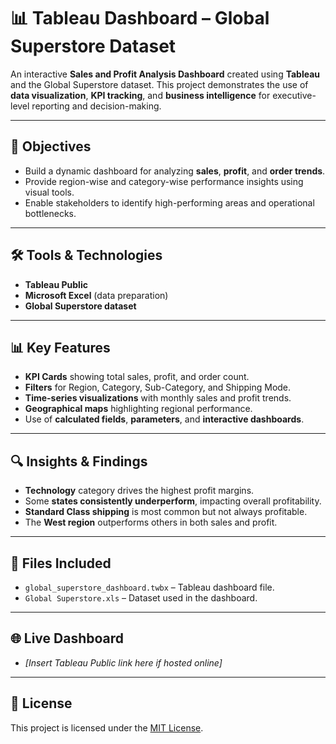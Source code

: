# 📊 Tableau Dashboard – Global Superstore Dataset

An interactive **Sales and Profit Analysis Dashboard** created using **Tableau** and the Global Superstore dataset. This project demonstrates the use of **data visualization**, **KPI tracking**, and **business intelligence** for executive-level reporting and decision-making.

---

## 📌 Objectives
- Build a dynamic dashboard for analyzing **sales**, **profit**, and **order trends**.
- Provide region-wise and category-wise performance insights using visual tools.
- Enable stakeholders to identify high-performing areas and operational bottlenecks.

---

## 🛠 Tools & Technologies
- **Tableau Public**
- **Microsoft Excel** (data preparation)
- **Global Superstore dataset**

---

## 📊 Key Features
- **KPI Cards** showing total sales, profit, and order count.
- **Filters** for Region, Category, Sub-Category, and Shipping Mode.
- **Time-series visualizations** with monthly sales and profit trends.
- **Geographical maps** highlighting regional performance.
- Use of **calculated fields**, **parameters**, and **interactive dashboards**.

---

## 🔍 Insights & Findings
- **Technology** category drives the highest profit margins.
- Some **states consistently underperform**, impacting overall profitability.
- **Standard Class shipping** is most common but not always profitable.
- The **West region** outperforms others in both sales and profit.

---

## 📁 Files Included
- `global_superstore_dashboard.twbx` – Tableau dashboard file.
- `Global Superstore.xls` – Dataset used in the dashboard.

---

## 🌐 Live Dashboard
- _[Insert Tableau Public link here if hosted online]_

---

## 📄 License
This project is licensed under the [MIT License](LICENSE).
